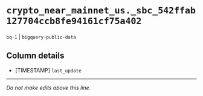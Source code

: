 # `crypto_near_mainnet_us._sbc_542ffab127704ccb8fe94161cf75a402`
`bq-1` | `bigquery-public-data`

## Column details
* [TIMESTAMP] `last_update`

-------------------------------------------------------------------------------
*Do not make edits above this line.*
